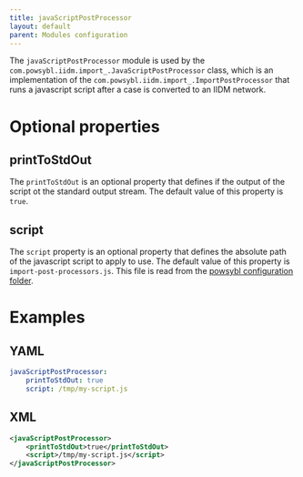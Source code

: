 ```yaml
---
title: javaScriptPostProcessor
layout: default
parent: Modules configuration
---
```


The `javaScriptPostProcessor` module is used by the `com.powsybl.iidm.import_.JavaScriptPostProcessor` class, which is
an implementation of the `com.powsybl.iidm.import_.ImportPostProcessor` that runs a javascript script after a case is
converted to an IIDM network.

# Optional properties

## printToStdOut
The `printToStdOut` is an optional property that defines if the output of the script ot the standard output stream. The
default value of this property is `true`.

## script
The `script` property is an optional property that defines the absolute path of the javascript script to apply to use.
The default value of this property is `import-post-processors.js`. This file is read from the
[powsybl configuration folder](../itools.md#powsybl_config_dirs).

# Examples

## YAML
```yaml
javaScriptPostProcessor:
    printToStdOut: true
    script: /tmp/my-script.js
```

## XML
```xml
<javaScriptPostProcessor>
    <printToStdOut>true</printToStdOut>
    <script>/tmp/my-script.js</script>
</javaScriptPostProcessor>
```
